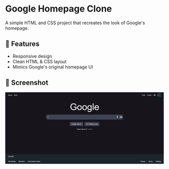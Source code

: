 # Google Homepage Clone

A simple HTML and CSS project that recreates the look of Google's homepage.

## 🚀 Features

- Responsive design
- Clean HTML & CSS layout
- Mimics Google's original homepage UI

## 📸 Screenshot

![Google Homepage Clone](assets/screenshot.png)
